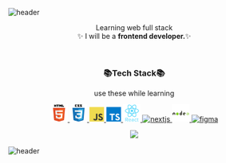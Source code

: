 ![header](https://capsule-render.vercel.app/api?type=waving&color=gradient&customColorList=6&height=200&section=header&text=Hello!%20Salut!%20안녕하세요!&fontSize=35&&animation=twinkling)
<p align="center">
Learning web full stack
<br>
✨ I will be a <b>frontend developer.</b>✨ 
</p>
<br>
<h3 align="center">📚Tech Stack📚</h3>
<p align="center">use these while learning
</p>
<p align="center"><a href="https://www.w3.org/html/" target="_blank" rel="noreferrer"> <img src="https://raw.githubusercontent.com/devicons/devicon/master/icons/html5/html5-original-wordmark.svg" alt="html5" width="35" height="35"/> </a><a href="https://www.w3schools.com/css/" target="_blank" rel="noreferrer"> <img src="https://raw.githubusercontent.com/devicons/devicon/master/icons/css3/css3-original-wordmark.svg" alt="css3" width="35" height="35"/> </a>  <a href="https://developer.mozilla.org/en-US/docs/Web/JavaScript" target="_blank" rel="noreferrer"> <img src="https://raw.githubusercontent.com/devicons/devicon/master/icons/javascript/javascript-original.svg" alt="javascript" width="30" height="30"/> </a> <a href="https://www.typescriptlang.org/" target="_blank" rel="noreferrer"> <img src="https://raw.githubusercontent.com/devicons/devicon/master/icons/typescript/typescript-original.svg" alt="typescript" width="30" height="30"/> </a> <a href="https://reactjs.org/" target="_blank" rel="noreferrer"> <img src="https://raw.githubusercontent.com/devicons/devicon/master/icons/react/react-original-wordmark.svg" alt="react" width="35" height="35"/> </a><a href="https://nextjs.org/" target="_blank" rel="noreferrer"> <img src="https://cdn.worldvectorlogo.com/logos/nextjs-2.svg" alt="nextjs" width="35" height="35"/> </a> <a href="https://nodejs.org" target="_blank" rel="noreferrer"> <img src="https://raw.githubusercontent.com/devicons/devicon/master/icons/nodejs/nodejs-original-wordmark.svg" alt="nodejs" width="35" height="35"/> </a> <a href="https://www.figma.com/" target="_blank" rel="noreferrer"> <img src="https://www.vectorlogo.zone/logos/figma/figma-icon.svg" alt="figma" width="30" height="30"/> </a> </p>

<p align="center">
<img src="https://github-readme-stats.vercel.app/api/top-langs/?username=m2jung&layout=compact">
</p>
<!-- 	<div align="center">
	<img src="https://img.shields.io/badge/Java-purple?style=flat&logo=Java&logoColor=white" />
	<img src="https://img.shields.io/badge/OracleSQL-tomato?style=flat&logo=OracleSQL&logoColor=white" />
</div> -->



![header](https://capsule-render.vercel.app/api?type=waving&color=gradient&customColorList=6&height=100&section=footer)



